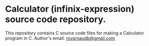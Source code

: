 # Calculator (infinix-expression) source code repository.
This repository contains C source code files for making a Calculator program in C.
Author's email: royarnaudb@gmail.com
